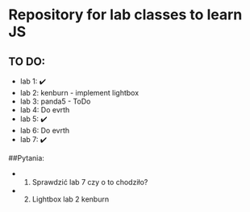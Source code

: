  # Repository for lab classes to learn JS  
 ## TO DO:
 - lab 1: ✔️
 - lab 2: kenburn - implement lightbox
 - lab 3: panda5 - ToDo
 - lab 4: Do evrth
 - lab 5: ✔️
 - lab 6: Do evrth
 - lab 7: ✔️



 ##Pytania:
 - 1. Sprawdzić lab 7 czy o to chodziło?
 - 2. Lightbox lab 2 kenburn
